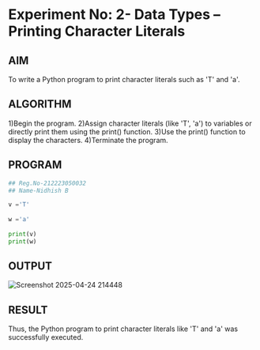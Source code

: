 # Experiment No: 2- Data Types – Printing Character Literals

## AIM 
To write a Python program to print character literals such as 'T' and 'a'.

## ALGORITHM 

1)Begin the program.
2)Assign character literals (like 'T', 'a') to variables or directly print them using the print() function.
3)Use the print() function to display the characters.
4)Terminate the program.

## PROGRAM
```python
## Reg.No-212223050032
## Name-Nidhish B

v ='T'
 
w ='a'
 
print(v)
print(w)

```
## OUTPUT

![Screenshot 2025-04-24 214448](https://github.com/user-attachments/assets/98c821c6-5fe6-423b-8712-9ee911e1759a)

## RESULT

Thus, the Python program to print character literals like 'T' and 'a' was successfully executed.
